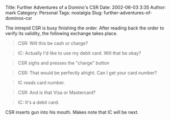 Title: Further Adventures of a Domino's CSR
Date: 2002-06-03 3:35
Author: mark
Category: Personal
Tags: nostalgia
Slug: further-adventures-of-dominos-csr

The intrepid CSR is busy finishing the order. After reading back the order to verify its validity, the following exchange takes place.

> CSR: Will this be cash or charge?

> IC: Actually I'd like to use my debit card. Will that be okay?

> CSR sighs and presses the "charge" button

> CSR: That would be perfectly alright. Can I get your card number?

> IC reads card number.

> CSR: And is that Visa or Mastercard?

> IC: It's a debit card.

CSR inserts gun into his mouth. Makes note that IC will be next.
